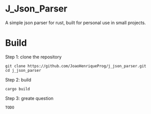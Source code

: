 # J_Json_Parser

A simple json parser for rust, built for personal use in small projects.

# Build
Step 1: clone the repository
```
git clone https://github.com/JoaoHenriqueProg/j_json_parser.git
cd j_json_parser
```
Step 2: build
```
cargo build
```
Step 3: greate question
```
TODO
```
